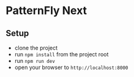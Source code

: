 # PatternFly Next

## Setup

- clone the project
- run `npm install` from the project root
- run `npm run dev`
- open your browser to `http://localhost:8000`
